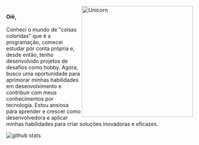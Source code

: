 
<img align="right" width=300px alt="Unicorn" src="https://media.giphy.com/media/3ohs4BSacFKI7A717y/giphy.gif" />

#### Oiê,
<p align="left">
Conheci o mundo de "coisas coloridas" que é a programação, comecei estudar por conta própria e, desde então, tenho desenvolvido projetos de desafios como hobby. Agora, busco uma oportunidade para aprimorar minhas habilidades em desenvolvimento e contribuir com meus conhecimentos por tecnologia. Estou ansiosa para aprender e crescer como desenvolvedora e aplicar minhas habilidades para criar soluções inovadoras e eficazes.

</p>


<img src="https://github-readme-stats.vercel.app/api/top-langs/?username=andrezafs&layout=compact&theme=radical&hide_border=true&count_private=true" align="left" alt="github stats">
